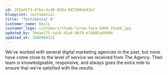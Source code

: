 ```yaml
---
id: 255ad1f3-47ba-4cd9-920a-047390de01e7
blueprint: testimonial
title: 'Testimonial 4'
customer_name: Emily
customer_logo: customers/thumb-lorem-face-5898_thumb.jpg
updated_by: 79dae175-cdcb-41e4-b6f9-b74685a8999b
updated_at: 1680904121
---
```

We've worked with several digital marketing agencies in the past, but none have come close to the level of service we received from The Agency. Their team is knowledgeable, responsive, and always goes the extra mile to ensure that we're satisfied with the results.